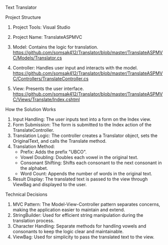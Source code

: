 Text Translator

Project Structure
1. Project Tools: Visual Studio
2. Project Name: TranslateASPMVC
3. Model: Contains the logic for translation.
   https://github.com/somsak412/Translator/blob/master/TranslateASPMVC/Models/Translator.cs
  
4. Controller: Handles user input and interacts with the model.
   https://github.com/somsak412/Translator/blob/master/TranslateASPMVC/Controllers/TranslateController.cs

5. View: Presents the user interface.
   https://github.com/somsak412/Translator/blob/master/TranslateASPMVC/Views/Translate/Index.cshtml

How the Solution Works
1. Input Handling: The user inputs text into a form on the Index view.
2. Form Submission: The form is submitted to the Index action of the TranslateController.
3. Translation Logic: The controller creates a Translator object, sets the OriginalText, and calls the Translate method.
4. Translation Method:
   - Prefix: Adds the prefix "UBCO".
   - Vowel Doubling: Doubles each vowel in the original text.
   - Consonant Shifting: Shifts each consonant to the next consonant in the alphabet.
   - Word Count: Appends the number of words in the original text.
5. Result Display: The translated text is passed to the view through ViewBag and displayed to the user.

Technical Decisions
1. MVC Pattern: The Model-View-Controller pattern separates concerns, making the application easier to maintain and extend.
2. StringBuilder: Used for efficient string manipulation during the translation process.
3. Character Handling: Separate methods for handling vowels and consonants to keep the logic clear and maintainable.
4. ViewBag: Used for simplicity to pass the translated text to the view. 
    
